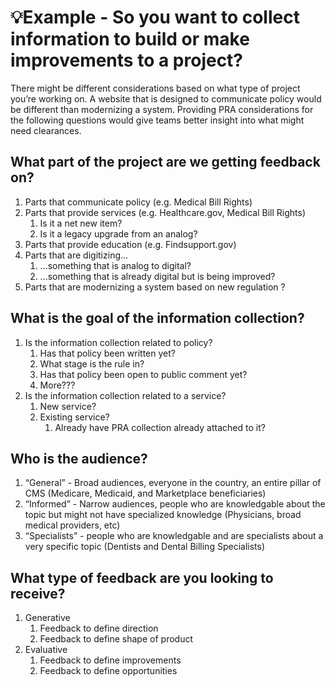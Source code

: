# 💡Example - So you want to collect information to build or make improvements to a project?



There might be different considerations based on what type of project you’re working on. A website that is designed to communicate policy would be different than modernizing a system. Providing PRA considerations for the following questions would give teams better insight into what might need clearances.

## What part of the project are we getting feedback on?

1. Parts that communicate policy (e.g. Medical Bill Rights)
2. Parts that provide services (e.g. Healthcare.gov, Medical Bill Rights)
   1. Is it a net new item?
   2. Is it a legacy upgrade from an analog?
3. Parts that provide education (e.g. Findsupport.gov)
4. Parts that are digitizing...
   1. ...something that is analog to digital?
   2. ...something that is already digital but is being improved?
5. Parts that are modernizing a system based on new regulation ?

## What is the goal of the information collection?

1. Is the information collection related to policy?
   1. Has that policy been written yet?
   2. What stage is the rule in?
   3. Has that policy been open to public comment yet?
   4. More???
2. Is the information collection related to a service?
   1. New service?
   2. Existing service?
      1. Already have PRA collection already attached to it?

## Who is the audience?

1. “General” - Broad audiences, everyone in the country, an entire pillar of CMS (Medicare, Medicaid, and Marketplace beneficiaries) 
2. “Informed” - Narrow audiences, people who are knowledgable about the topic but might not have specialized knowledge (Physicians, broad medical providers, etc)
3. “Specialists” - people who are knowledgable and are specialists about a very specific topic (Dentists and Dental Billing Specialists)

## What type of feedback are you looking to receive?

1. Generative 
   1. Feedback to define direction
   2. Feedback to define shape of product 
2. Evaluative
   1. Feedback to define improvements
   2. Feedback to define opportunities